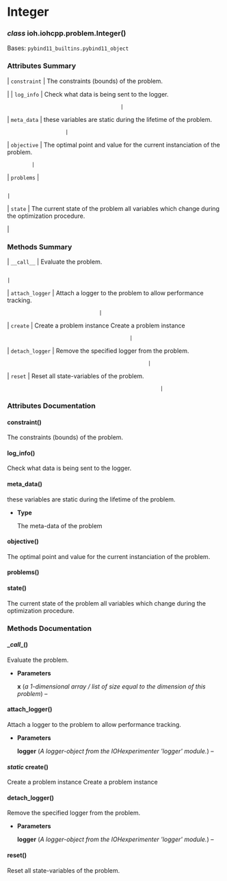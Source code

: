# Integer


### _class_ ioh.iohcpp.problem.Integer()
Bases: `pybind11_builtins.pybind11_object`

### Attributes Summary

| `constraint`
 | The constraints (bounds) of the problem.

 |
| `log_info`
                                     | Check what data is being sent to the logger.

                                         |
| `meta_data`
                                    | these variables are static during the lifetime of the problem.

                       |
| `objective`
                                    | The optimal point and value for the current instanciation of the problem.

            |
| `problems`
                                     | 

                                                                                     |
| `state`
                                        | The current state of the problem all variables which change during the optimization procedure.

 |
### Methods Summary

| `__call__`
                                     | Evaluate the problem.

                                                                          |
| `attach_logger`
                                | Attach a logger to the problem to allow performance tracking.

                                  |
| `create`
                                       | Create a problem instance Create a problem instance

                                            |
| `detach_logger`
                                | Remove the specified logger from the problem.

                                                  |
| `reset`
                                        | Reset all state-variables of the problem.

                                                      |
### Attributes Documentation


#### constraint()
The constraints (bounds) of the problem.


#### log_info()
Check what data is being sent to the logger.


#### meta_data()
these variables are static during the lifetime of the problem.


* **Type**

    The meta-data of the problem



#### objective()
The optimal point and value for the current instanciation of the problem.


#### problems()

#### state()
The current state of the problem all variables which change during the optimization procedure.

### Methods Documentation


#### \__call__()
Evaluate the problem.


* **Parameters**

    **x** (*a 1-dimensional array / list of size equal to the dimension of this problem*) – 



#### attach_logger()
Attach a logger to the problem to allow performance tracking.


* **Parameters**

    **logger** (*A logger-object from the IOHexperimenter 'logger' module.*) – 



#### _static_ create()
Create a problem instance
Create a problem instance


#### detach_logger()
Remove the specified logger from the problem.


* **Parameters**

    **logger** (*A logger-object from the IOHexperimenter 'logger' module.*) – 



#### reset()
Reset all state-variables of the problem.
